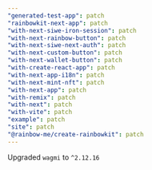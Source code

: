 ```yaml
---
"generated-test-app": patch
"rainbowkit-next-app": patch
"with-next-siwe-iron-session": patch
"with-next-rainbow-button": patch
"with-next-siwe-next-auth": patch
"with-next-custom-button": patch
"with-next-wallet-button": patch
"with-create-react-app": patch
"with-next-app-i18n": patch
"with-next-mint-nft": patch
"with-next-app": patch
"with-remix": patch
"with-next": patch
"with-vite": patch
"example": patch
"site": patch
"@rainbow-me/create-rainbowkit": patch
---
```


Upgraded `wagmi` to `^2.12.16`
